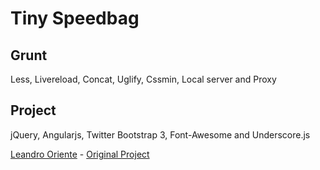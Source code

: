 # Tiny Speedbag

## Grunt
Less, Livereload, Concat, Uglify, Cssmin, Local server and Proxy

## Project
jQuery, Angularjs, Twitter Bootstrap 3, Font-Awesome and Underscore.js

[Leandro Oriente](http://leandrooriente.com/) - [Original Project](https://github.com/vtex/speedbag)